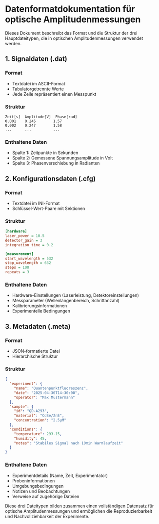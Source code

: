 # Datenformatdokumentation für optische Amplitudenmessungen

Dieses Dokument beschreibt das Format und die Struktur der drei Hauptdateitypen, die in optischen Amplitudenmessungen verwendet werden.

## 1. Signaldaten (.dat)

### Format
- Textdatei im ASCII-Format
- Tabulatorgetrennte Werte
- Jede Zeile repräsentiert einen Messpunkt

### Struktur
```
Zeit[s]  Amplitude[V]  Phase[rad]
0.001    0.245        1.57
0.002    0.247        1.58
...      ...          ...
```

### Enthaltene Daten
- Spalte 1: Zeitpunkte in Sekunden
- Spalte 2: Gemessene Spannungsamplitude in Volt
- Spalte 3: Phasenverschiebung in Radianten

## 2. Konfigurationsdaten (.cfg)

### Format
- Textdatei im INI-Format
- Schlüssel-Wert-Paare mit Sektionen

### Struktur
```ini
[hardware]
laser_power = 10.5
detector_gain = 3
integration_time = 0.2

[measurement]
start_wavelength = 532
stop_wavelength = 632
steps = 100
repeats = 3
```

### Enthaltene Daten
- Hardware-Einstellungen (Laserleistung, Detektoreinstellungen)
- Messparameter (Wellenlängenbereich, Schrittanzahl)
- Kalibrierungsinformationen
- Experimentelle Bedingungen

## 3. Metadaten (.meta)

### Format
- JSON-formatierte Datei
- Hierarchische Struktur

### Struktur
```json
{
  "experiment": {
    "name": "Quantenpunktfluoreszenz",
    "date": "2025-04-30T14:30:00",
    "operator": "Max Mustermann"
  },
  "sample": {
    "id": "QD-A293",
    "material": "CdSe/ZnS",
    "concentration": "2.5μM"
  },
  "conditions": {
    "temperature": 293.15,
    "humidity": 45,
    "notes": "Stabiles Signal nach 10min Warmlaufzeit"
  }
}
```

### Enthaltene Daten
- Experimentdetails (Name, Zeit, Experimentator)
- Probeninformationen
- Umgebungsbedingungen
- Notizen und Beobachtungen
- Verweise auf zugehörige Dateien

Diese drei Dateitypen bilden zusammen einen vollständigen Datensatz für optische Amplitudenmessungen und ermöglichen die Reproduzierbarkeit und Nachvollziehbarkeit der Experimente.